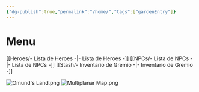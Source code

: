 ```yaml
---
{"dg-publish":true,"permalink":"/home/","tags":["gardenEntry"]}
---
```


# Menu
[[Heroes/- Lista de Heroes -\|- Lista de Heroes -]]
[[NPCs/- Lista de NPCs -\|- Lista de NPCs -]]
[[Stash/- Inventario de Gremio -\|- Inventario de Gremio -]]


![Omund's Land.png](/img/user/Images/Omund's%20Land.png)
![Multiplanar Map.png](/img/user/Images/Multiplanar%20Map.png)
